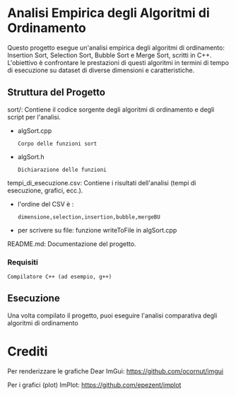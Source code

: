 # Analisi Empirica degli Algoritmi di Ordinamento

Questo progetto esegue un'analisi empirica degli algoritmi di ordinamento: Insertion Sort, Selection Sort, Bubble Sort e Merge Sort, scritti in C++. 
L'obiettivo è confrontare le prestazioni di questi algoritmi in termini di tempo di esecuzione su dataset di diverse dimensioni e caratteristiche.

## Struttura del Progetto
sort/: Contiene il codice sorgente degli algoritmi di ordinamento e degli script per l'analisi.

* algSort.cpp 
  ```
  Corpo delle funzioni sort
  ```
* algSort.h
  ```
  Dichiarazione delle funzioni
  ```

tempi_di_esecuzione.csv: Contiene i risultati dell'analisi (tempi di esecuzione, grafici, ecc.).

* l'ordine del CSV è :
  ```
  dimensione,selection,insertion,bubble,mergeBU
  ```
* per scrivere su file: funzione writeToFile in algSort.cpp


README.md: Documentazione del progetto.

### Requisiti

```
Compilatore C++ (ad esempio, g++)
```


## Esecuzione

Una volta compilato il progetto, puoi eseguire l'analisi comparativa degli algoritmi di ordinamento

# Crediti

Per renderizzare le grafiche Dear ImGui: https://github.com/ocornut/imgui

Per i grafici (plot) ImPlot: https://github.com/epezent/implot
